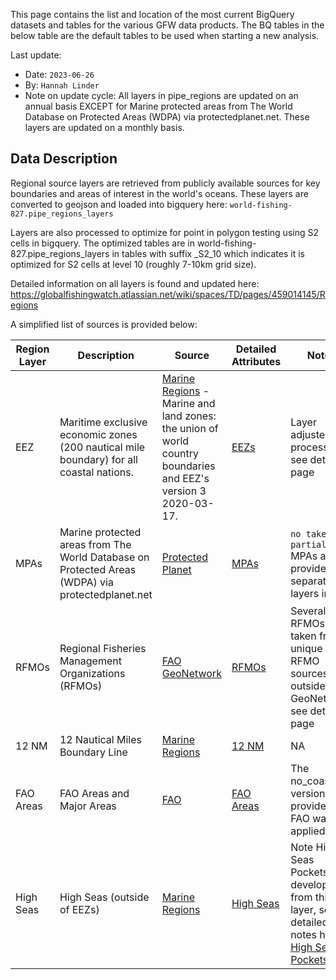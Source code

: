 This page contains the list and location of the most current BigQuery datasets and tables for the various GFW data products. The BQ tables in the below table are the default tables to be used when starting a new analysis. 

Last update:
   * Date: `2023-06-26`
   * By: `Hannah Linder`
   * Note on update cycle: All layers in pipe_regions are updated on an annual basis EXCEPT for Marine protected areas from The World Database 
     on Protected Areas (WDPA) via protectedplanet.net. These layers are updated on a monthly basis. 

## Data Description

Regional source layers are retrieved from publicly available sources for key boundaries and areas of interest in the world's oceans. These layers are converted to geojson and loaded into bigquery here: `world-fishing-827.pipe_regions_layers`

Layers are also processed to optimize for point in polygon testing using S2 cells in bigquery.  The optimized tables are in world-fishing-827.pipe_regions_layers in tables with suffix  _S2_10 which indicates it is optimized for S2 cells at level 10 (roughly 7-10km grid size).

Detailed information on all layers is found and updated here: https://globalfishingwatch.atlassian.net/wiki/spaces/TD/pages/459014145/Regions

A simplified list of sources is provided below:

| Region Layer | Description | Source | Detailed Attributes | Notes |
| --- | --- | --- | --- | --- | 
| EEZ | Maritime exclusive economic zones (200 nautical mile boundary) for all coastal nations. | [Marine Regions](https://www.marineregions.org/) - Marine and land zones: the union of world country boundaries and EEZ's version 3 2020-03-17. | [EEZs](https://globalfishingwatch.atlassian.net/wiki/spaces/TD/pages/459014157/EEZ+Boundaries) | Layer adjusted for processing, see detailed page  |
| MPAs | Marine protected areas from The World Database on Protected Areas (WDPA) via protectedplanet.net | [Protected Planet](https://www.protectedplanet.net/en/search-areas?filters[db_type][]=wdpa&filters[is_type][]=marine)| [MPAs](https://globalfishingwatch.atlassian.net/wiki/spaces/TD/pages/459112468/WDPA+Marine+MPAs) | `no take` and `partial` MPAs are provided as separate layers in BQ |
| RFMOs | Regional Fisheries Management Organizations (RFMOs) | [FAO GeoNetwork](https://geonetwork.d4science.org/geonetwork/srv/en/main.home )| [RFMOs](https://globalfishingwatch.atlassian.net/wiki/spaces/TD/pages/459472909/RFMOs) | Several RFMOs taken from unique RFMO sources outside of GeoNetwork, see detailed page |
| 12 NM | 12 Nautical Miles Boundary Line | [Marine Regions](https://www.marineregions.org/downloads.php)| [12 NM](https://globalfishingwatch.atlassian.net/wiki/spaces/TD/pages/459931976/12+NM+Boundary) | NA |
| FAO Areas | FAO Areas and Major Areas | [FAO](https://data.apps.fao.org/map/catalog/srv/eng/catalog.search#/metadata/ac02a460-da52-11dc-9d70-0017f293bd28)| [FAO Areas](https://globalfishingwatch.atlassian.net/wiki/spaces/TD/pages/460292097/FAO+Areas) | The no_coastline version provided by FAO was applied |
| High Seas | High Seas (outside of EEZs) | [Marine Regions](https://www.marineregions.org/downloads.php)| [High Seas](https://globalfishingwatch.atlassian.net/wiki/spaces/TD/pages/461307937/High+Seas) | Note High Seas Pockets are developed from this layer, see detailed notes here [High Seas Pockets](https://globalfishingwatch.atlassian.net/wiki/spaces/TD/pages/481689601/High+Seas+Pockets) |
